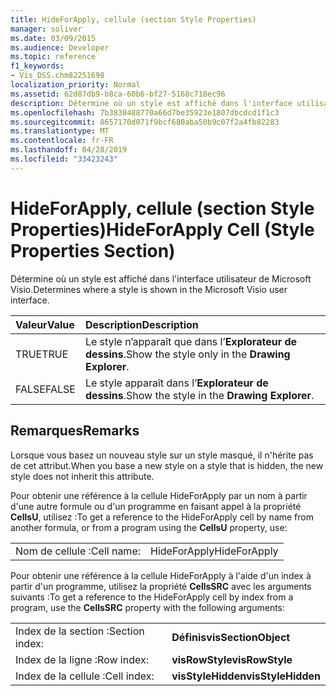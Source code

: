 ```yaml
---
title: HideForApply, cellule (section Style Properties)
manager: soliver
ms.date: 03/09/2015
ms.audience: Developer
ms.topic: reference
f1_keywords:
- Vis_DSS.chm82251698
localization_priority: Normal
ms.assetid: 62d87db9-b8ca-60b6-bf27-5168c718ec96
description: Détermine où un style est affiché dans l'interface utilisateur de Microsoft Visio.
ms.openlocfilehash: 7b3830488770a66d7be35923e1807dbcdcd1f1c3
ms.sourcegitcommit: 8657170d071f9bcf680aba50b9c07f2a4fb82283
ms.translationtype: MT
ms.contentlocale: fr-FR
ms.lasthandoff: 04/28/2019
ms.locfileid: "33423243"
---
```

# <a name="hideforapply-cell-style-properties-section"></a><span data-ttu-id="6e342-103">HideForApply, cellule (section Style Properties)</span><span class="sxs-lookup"><span data-stu-id="6e342-103">HideForApply Cell (Style Properties Section)</span></span>

<span data-ttu-id="6e342-104">Détermine où un style est affiché dans l'interface utilisateur de Microsoft Visio.</span><span class="sxs-lookup"><span data-stu-id="6e342-104">Determines where a style is shown in the Microsoft Visio user interface.</span></span>
  
|<span data-ttu-id="6e342-105">**Valeur**</span><span class="sxs-lookup"><span data-stu-id="6e342-105">**Value**</span></span>|<span data-ttu-id="6e342-106">**Description**</span><span class="sxs-lookup"><span data-stu-id="6e342-106">**Description**</span></span>|
|:-----|:-----|
| <span data-ttu-id="6e342-107">TRUE</span><span class="sxs-lookup"><span data-stu-id="6e342-107">TRUE</span></span>  <br/> | <span data-ttu-id="6e342-108">Le style n’apparaît que dans l’**Explorateur de dessins**.</span><span class="sxs-lookup"><span data-stu-id="6e342-108">Show the style only in the **Drawing Explorer**.</span></span>  <br/> |
| <span data-ttu-id="6e342-109">FALSE</span><span class="sxs-lookup"><span data-stu-id="6e342-109">FALSE</span></span>  <br/> | <span data-ttu-id="6e342-110">Le style apparaît dans l’**Explorateur de dessins**.</span><span class="sxs-lookup"><span data-stu-id="6e342-110">Show the style in the **Drawing Explorer**.</span></span>  <br/> |
   
## <a name="remarks"></a><span data-ttu-id="6e342-111">Remarques</span><span class="sxs-lookup"><span data-stu-id="6e342-111">Remarks</span></span>

<span data-ttu-id="6e342-112">Lorsque vous basez un nouveau style sur un style masqué, il n'hérite pas de cet attribut.</span><span class="sxs-lookup"><span data-stu-id="6e342-112">When you base a new style on a style that is hidden, the new style does not inherit this attribute.</span></span>
  
<span data-ttu-id="6e342-113">Pour obtenir une référence à la cellule HideForApply par un nom à partir d'une autre formule ou d'un programme en faisant appel à la propriété **CellsU**, utilisez :</span><span class="sxs-lookup"><span data-stu-id="6e342-113">To get a reference to the HideForApply cell by name from another formula, or from a program using the **CellsU** property, use:</span></span> 
  
|||
|:-----|:-----|
| <span data-ttu-id="6e342-114">Nom de cellule :</span><span class="sxs-lookup"><span data-stu-id="6e342-114">Cell name:</span></span>  <br/> | <span data-ttu-id="6e342-115">HideForApply</span><span class="sxs-lookup"><span data-stu-id="6e342-115">HideForApply</span></span>  <br/> |
   
<span data-ttu-id="6e342-116">Pour obtenir une référence à la cellule HideForApply à l'aide d'un index à partir d'un programme, utilisez la propriété **CellsSRC** avec les arguments suivants :</span><span class="sxs-lookup"><span data-stu-id="6e342-116">To get a reference to the HideForApply cell by index from a program, use the **CellsSRC** property with the following arguments:</span></span> 
  
|||
|:-----|:-----|
| <span data-ttu-id="6e342-117">Index de la section :</span><span class="sxs-lookup"><span data-stu-id="6e342-117">Section index:</span></span>  <br/> |<span data-ttu-id="6e342-118">**Définis**</span><span class="sxs-lookup"><span data-stu-id="6e342-118">**visSectionObject**</span></span> <br/> |
| <span data-ttu-id="6e342-119">Index de la ligne :</span><span class="sxs-lookup"><span data-stu-id="6e342-119">Row index:</span></span>  <br/> |<span data-ttu-id="6e342-120">**visRowStyle**</span><span class="sxs-lookup"><span data-stu-id="6e342-120">**visRowStyle**</span></span> <br/> |
| <span data-ttu-id="6e342-121">Index de la cellule :</span><span class="sxs-lookup"><span data-stu-id="6e342-121">Cell index:</span></span>  <br/> |<span data-ttu-id="6e342-122">**visStyleHidden**</span><span class="sxs-lookup"><span data-stu-id="6e342-122">**visStyleHidden**</span></span> <br/> |
   

